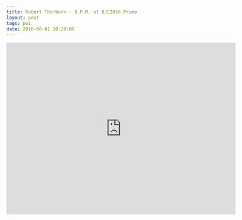 ```yaml
---
title: Robert Thorburn - B.P.M. at BJC2016 Promo
layout: post
tags: poi
date: 2016-08-01 10:20:00
---
```

<iframe width="603" height="452" src="https://www.youtube.com/embed/eHq63snGAlU" frameborder="0" allowfullscreen="true"></iframe>
